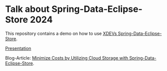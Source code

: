 # Talk about Spring-Data-Eclipse-Store 2024
This repository contains a demo on how to use [XDEVs Spring-Data-Eclipse-Store](https://github.com/xdev-software/spring-data-eclipse-store).

[Presentation](assets/presentation.pdf)

Blog-Article: [Minimize Costs by Utilizing Cloud Storage with Spring-Data-Eclipse-Store](https://foojay.io/today/minimize-costs-by-utilizing-cloud-storage-with-spring-data-eclipse-store/).